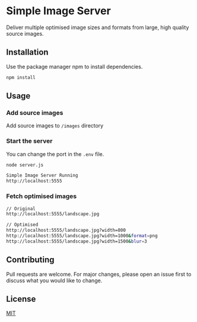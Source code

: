 # Simple Image Server

Deliver multiple optimised image sizes and formats from large, high quality source images.

## Installation

Use the package manager npm to install dependencies.

```bash
npm install
```

## Usage

### Add source images

Add source images to `/images` directory

### Start the server

You can change the port in the `.env` file.

```bash
node server.js

Simple Image Server Running
http://localhost:5555
```

### Fetch optimised images

```bash
// Original
http://localhost:5555/landscape.jpg

// Optimised
http://localhost:5555/landscape.jpg?width=800
http://localhost:5555/landscape.jpg?width=1000&format=png
http://localhost:5555/landscape.jpg?width=1500&blur=3
```

## Contributing

Pull requests are welcome. For major changes, please open an issue first to discuss what you would like to change.

## License

[MIT](https://choosealicense.com/licenses/mit/)
